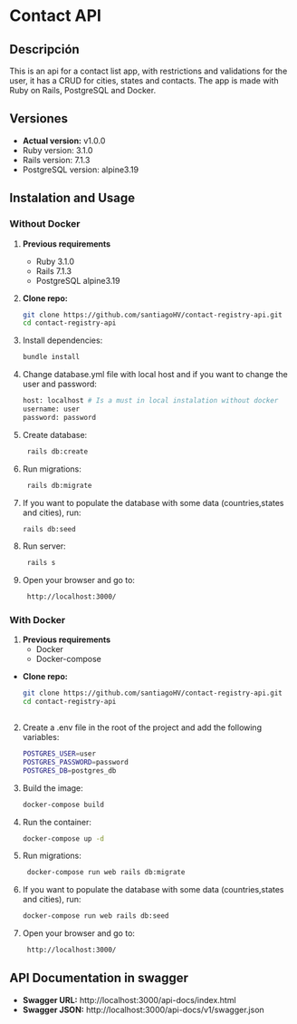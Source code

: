 # Contact API

## Descripción
This is an api for a contact list app, with restrictions and validations for the user, it has a CRUD for cities, states and contacts.
The app is made with Ruby on Rails, PostgreSQL and Docker.

## Versiones
- **Actual version:** v1.0.0
- Ruby version: 3.1.0
- Rails version: 7.1.3
- PostgreSQL version: alpine3.19
## Instalation and Usage

### Without Docker
1. **Previous requirements**
    - Ruby 3.1.0
    - Rails 7.1.3
    - PostgreSQL alpine3.19

2. **Clone repo:**
   ```bash
   git clone https://github.com/santiagoHV/contact-registry-api.git
   cd contact-registry-api

3. Install dependencies:
   ```bash
   bundle install
   ```
4. Change database.yml file with local host and if you want to change the user and password:
   ```bash
   host: localhost # Is a must in local instalation without docker
   username: user
   password: password
   ```

5. Create database:
   ```bash
    rails db:create
    ```
6. Run migrations:
    ```bash
     rails db:migrate
     ```
7. If you want to populate the database with some data (countries,states and cities), run:
   ```bash
   rails db:seed
   ```
   
8. Run server:
   ```bash
    rails s
    ```
9. Open your browser and go to:
    ```bash
     http://localhost:3000/
     ```
### With Docker
1. **Previous requirements**
    - Docker
    - Docker-compose
- **Clone repo:**
   ```bash
   git clone https://github.com/santiagoHV/contact-registry-api.git
   cd contact-registry-api
    
2. Create a .env file in the root of the project and add the following variables:
    ```bash
    POSTGRES_USER=user
    POSTGRES_PASSWORD=password
    POSTGRES_DB=postgres_db
    ```  
   
3. Build the image:
    ```bash
    docker-compose build
    ```
4. Run the container:
    ```bash
    docker-compose up -d
    ```

5. Run migrations:
    ```bash
     docker-compose run web rails db:migrate
     ```
6. If you want to populate the database with some data (countries,states and cities), run:
    ```bash
    docker-compose run web rails db:seed
    ```
7. Open your browser and go to:
    ```bash
     http://localhost:3000/
     ```
   
## API Documentation in swagger
- **Swagger URL:** http://localhost:3000/api-docs/index.html
- **Swagger JSON:** http://localhost:3000/api-docs/v1/swagger.json
